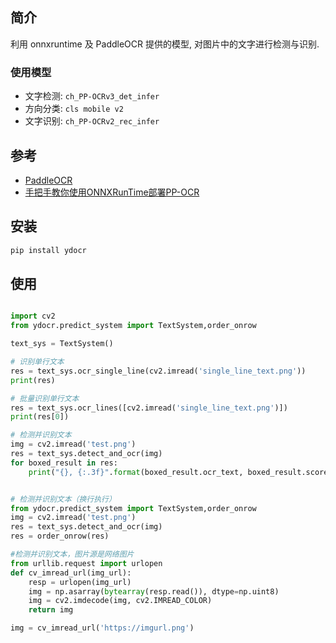 


## 简介

利用 onnxruntime 及 PaddleOCR 提供的模型, 对图片中的文字进行检测与识别.

### 使用模型

 - 文字检测: `ch_PP-OCRv3_det_infer`
 - 方向分类: `cls mobile v2`
 - 文字识别: `ch_PP-OCRv2_rec_infer`

## 参考

 - [PaddleOCR](https://github.com/PaddlePaddle/PaddleOCR)
 - [手把手教你使用ONNXRunTime部署PP-OCR](https://aistudio.baidu.com/aistudio/projectdetail/1479970)


## 安装

```bash
pip install ydocr
```

## 使用

```python

import cv2
from ydocr.predict_system import TextSystem,order_onrow

text_sys = TextSystem()

# 识别单行文本
res = text_sys.ocr_single_line(cv2.imread('single_line_text.png'))
print(res)

# 批量识别单行文本
res = text_sys.ocr_lines([cv2.imread('single_line_text.png')])
print(res[0])

# 检测并识别文本
img = cv2.imread('test.png')
res = text_sys.detect_and_ocr(img)
for boxed_result in res:
    print("{}, {:.3f}".format(boxed_result.ocr_text, boxed_result.score))


# 检测并识别文本（换行执行）
from ydocr.predict_system import TextSystem,order_onrow
img = cv2.imread('test.png')
res = text_sys.detect_and_ocr(img)
res = order_onrow(res)

#检测并识别文本，图片源是网络图片
from urllib.request import urlopen
def cv_imread_url(img_url):
    resp = urlopen(img_url)
    img = np.asarray(bytearray(resp.read()), dtype=np.uint8)
    img = cv2.imdecode(img, cv2.IMREAD_COLOR)
    return img 

img = cv_imread_url('https://imgurl.png')

```


